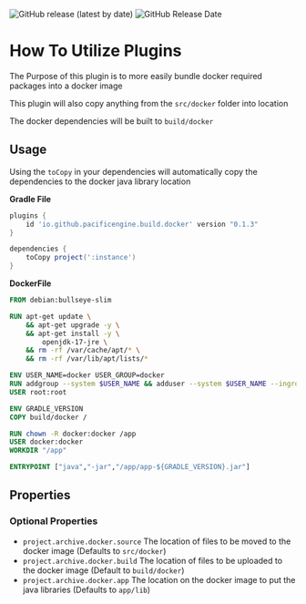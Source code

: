 ![GitHub release (latest by date)](https://img.shields.io/github/v/release/PacificEngine/gradle-plugins?style=flat-square)
![GitHub Release Date](https://img.shields.io/github/release-date/PacificEngine/gradle-plugins?label=last%20release&style=flat-square)

# How To Utilize Plugins

The Purpose of this plugin is to more easily bundle docker required packages into a docker image

This plugin will also copy anything from the `src/docker` folder into location

The docker dependencies will be built to `build/docker`

## Usage

Using the `toCopy` in your dependencies will automatically copy the dependencies to the docker java library location

__Gradle File__
```groovy
plugins {
    id 'io.github.pacificengine.build.docker' version "0.1.3"
}

dependencies {
    toCopy project(':instance')
}
```

__DockerFile__
```Dockerfile
FROM debian:bullseye-slim

RUN apt-get update \
	&& apt-get upgrade -y \
	&& apt-get install -y \
		openjdk-17-jre \
    && rm -rf /var/cache/apt/* \
    && rm -rf /var/lib/apt/lists/*

ENV USER_NAME=docker USER_GROUP=docker
RUN addgroup --system $USER_NAME && adduser --system $USER_NAME --ingroup $USER_GROUP
USER root:root

ENV GRADLE_VERSION
COPY build/docker /

RUN chown -R docker:docker /app
USER docker:docker
WORKDIR "/app"

ENTRYPOINT ["java","-jar","/app/app-${GRADLE_VERSION}.jar"]
```

## Properties
### Optional Properties
* `project.archive.docker.source` The location of files to be moved to the docker image (Defaults to `src/docker`)
* `project.archive.docker.build` The location of files to be uploaded to the docker image (Default to `build/docker`)
* `project.archive.docker.app` The location on the docker image to put the java libraries (Defaults to `app/lib`)